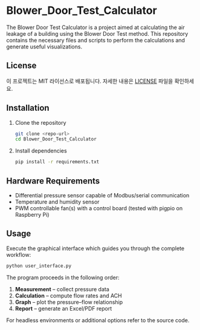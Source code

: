 # Blower_Door_Test_Calculator

The Blower Door Test Calculator is a project aimed at calculating the air leakage of a building using the Blower Door Test method. This repository contains the necessary files and scripts to perform the calculations and generate useful visualizations.

## License

이 프로젝트는 MIT 라이선스로 배포됩니다. 자세한 내용은 [LICENSE](LICENSE) 파일을 확인하세요.

## Installation

1. Clone the repository
   ```bash
   git clone <repo-url>
   cd Blower_Door_Test_Calculator
   ```
2. Install dependencies
   ```bash
   pip install -r requirements.txt
   ```

## Hardware Requirements
- Differential pressure sensor capable of Modbus/serial communication
- Temperature and humidity sensor
- PWM controllable fan(s) with a control board (tested with pigpio on Raspberry Pi)

## Usage
Execute the graphical interface which guides you through the complete workflow:
```bash
python user_interface.py
```
The program proceeds in the following order:
1. **Measurement** – collect pressure data
2. **Calculation** – compute flow rates and ACH
3. **Graph** – plot the pressure–flow relationship
4. **Report** – generate an Excel/PDF report

For headless environments or additional options refer to the source code.

